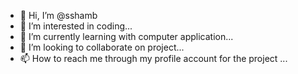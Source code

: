 - 👋 Hi, I’m @sshamb
- 👀 I’m interested in coding...
- 🌱 I’m currently learning with computer application...
- 💞️ I’m looking to collaborate on project...
- 📫 How to reach me through my profile account for the project ...

<!---
sshamb/sshamb is a ✨ special ✨ repository because its `README.md` (this file) appears on your GitHub profile.
You can click the Preview link to take a look at your changes.
--->
